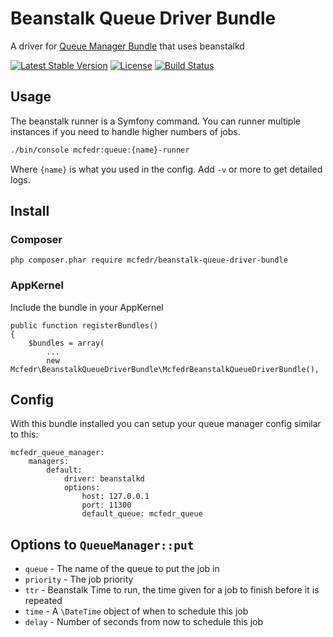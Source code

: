 # Beanstalk Queue Driver Bundle

A driver for [Queue Manager Bundle](https://github.com/mcfedr/queue-manager-bundle) that uses beanstalkd

[![Latest Stable Version](https://poser.pugx.org/mcfedr/beanstalk-queue-driver-bundle/v/stable.png)](https://packagist.org/packages/mcfedr/beanstalk-queue-driver-bundle)
[![License](https://poser.pugx.org/mcfedr/beanstalk-queue-driver-bundle/license.png)](https://packagist.org/packages/mcfedr/beanstalk-queue-driver-bundle)
[![Build Status](https://travis-ci.org/mcfedr/beanstalk-queue-driver-bundle.svg?branch=master)](https://travis-ci.org/mcfedr/beanstalk-queue-driver-bundle)

## Usage

The beanstalk runner is a Symfony command. You can runner multiple instances if you need to
handle higher numbers of jobs.

```bash
./bin/console mcfedr:queue:{name}-runner
```

Where `{name}` is what you used in the config. Add `-v` or more to get detailed logs.

## Install

### Composer

    php composer.phar require mcfedr/beanstalk-queue-driver-bundle

### AppKernel

Include the bundle in your AppKernel

    public function registerBundles()
    {
        $bundles = array(
            ...
            new Mcfedr\BeanstalkQueueDriverBundle\McfedrBeanstalkQueueDriverBundle(),

## Config

With this bundle installed you can setup your queue manager config similar to this:

    mcfedr_queue_manager:
        managers:
            default:
                driver: beanstalkd
                options:
                    host: 127.0.0.1
                    port: 11300
                    default_queue: mcfedr_queue

## Options to `QueueManager::put`

* `queue` - The name of the queue to put the job in
* `priority` - The job priority
* `ttr` - Beanstalk Time to run, the time given for a job to finish before it is repeated
* `time` - A `\DateTime` object of when to schedule this job
* `delay` - Number of seconds from now to schedule this job

